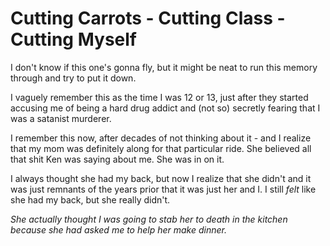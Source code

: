 
# Cutting Carrots - Cutting Class - Cutting Myself

I don't know if this one's gonna fly, but it might be neat to run this memory through and try to put it down. 

I vaguely remember this as the time I was 12 or 13, just after they started accusing me of being a hard drug addict and (not so) secretly fearing that I was a satanist murderer. 

I remember this now, after decades of not thinking about it - and I realize that my mom was definitely along for that particular ride. She believed all that shit Ken was saying about me. She was in on it.

I always thought she had my back, but now I realize that she didn't and it was just remnants of the years prior that it was just her and I. I still *felt* like she had my back, but she really didn't.

*She actually thought I was going to stab her to death in the kitchen because she had asked me to help her make dinner.*